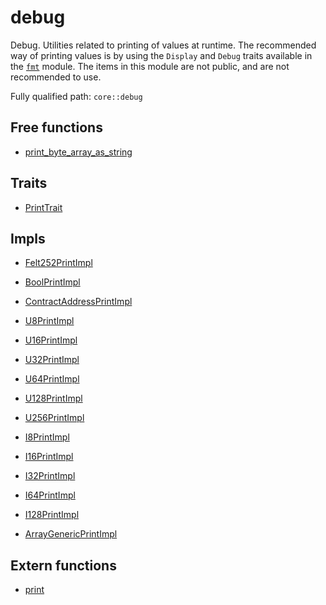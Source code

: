 # debug

Debug. Utilities related to printing of values at runtime. The recommended way of printing values is by using the `Display` and `Debug` traits available in the [`fmt`](./core-fmt.md) module. The items in this module are not public, and are not recommended to use.

Fully qualified path: `core::debug`

## Free functions

- [print_byte_array_as_string](./core-debug-print_byte_array_as_string.md)

## Traits

- [PrintTrait](./core-debug-PrintTrait.md)

## Impls

- [Felt252PrintImpl](./core-debug-Felt252PrintImpl.md)

- [BoolPrintImpl](./core-debug-BoolPrintImpl.md)

- [ContractAddressPrintImpl](./core-debug-ContractAddressPrintImpl.md)

- [U8PrintImpl](./core-debug-U8PrintImpl.md)

- [U16PrintImpl](./core-debug-U16PrintImpl.md)

- [U32PrintImpl](./core-debug-U32PrintImpl.md)

- [U64PrintImpl](./core-debug-U64PrintImpl.md)

- [U128PrintImpl](./core-debug-U128PrintImpl.md)

- [U256PrintImpl](./core-debug-U256PrintImpl.md)

- [I8PrintImpl](./core-debug-I8PrintImpl.md)

- [I16PrintImpl](./core-debug-I16PrintImpl.md)

- [I32PrintImpl](./core-debug-I32PrintImpl.md)

- [I64PrintImpl](./core-debug-I64PrintImpl.md)

- [I128PrintImpl](./core-debug-I128PrintImpl.md)

- [ArrayGenericPrintImpl](./core-debug-ArrayGenericPrintImpl.md)

## Extern functions

- [print](./core-debug-print.md)

